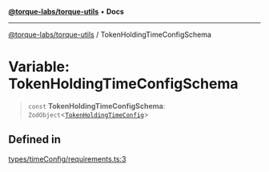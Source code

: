 [**@torque-labs/torque-utils**](../README.md) • **Docs**

***

[@torque-labs/torque-utils](../README.md) / TokenHoldingTimeConfigSchema

# Variable: TokenHoldingTimeConfigSchema

> `const` **TokenHoldingTimeConfigSchema**: `ZodObject`\<[`TokenHoldingTimeConfig`](../type-aliases/TokenHoldingTimeConfig.md)\>

## Defined in

[types/timeConfig/requirements.ts:3](https://github.com/torque-labs/torque-utils/blob/c76fb4101d477d1e8e6fb4f5de7a277964527c27/types/timeConfig/requirements.ts#L3)
